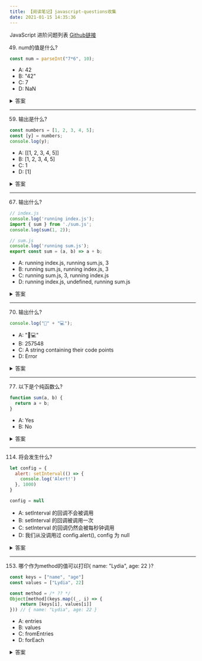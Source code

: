 ```yaml
---
title: 【阅读笔记】javascript-questions收集
date: 2021-01-15 14:35:36
---
```

JavaScript 进阶问题列表
[Github链接](https://github.com/lydiahallie/javascript-questions/blob/master/zh-CN/README-zh_CN.md)

<!-- more -->

49. num的值是什么?

```javascript
const num = parseInt("7*6", 10);
```
- A: 42
- B: "42"
- C: 7
- D: NaN
<details>
<summary>答案</summary>
答案: C
只返回了字符串中第一个字母. 设定了 进制 后 (也就是第二个参数，指定需要解析的数字是什么进制: 十进制、十六机制、八进制、二进制等等……),parseInt 检查字符串中的字符是否合法. 一旦遇到一个在指定进制中不合法的字符后，立即停止解析并且忽略后面所有的字符。
*就是不合法的数字字符。所以只解析到"7"，并将其解析为十进制的7. num的值即为7.
</details>

---

59. 输出是什么?
```javascript
const numbers = [1, 2, 3, 4, 5];
const [y] = numbers;
console.log(y);
```

- A: [[1, 2, 3, 4, 5]]
- B: [1, 2, 3, 4, 5]
- C: 1
- D: [1]

<details>
<summary>答案</summary>
答案: C
我们可以通过解构赋值来解析来自对象的数组或属性的值，比如说：
```javascript
[a, b] = [1, 2];
```
a的值现在是1，b的值现在是2.而在题目中，我们是这么做的:
```javascript
[y] = [1, 2, 3, 4, 5];
```
也就是说，y等于数组的第一个值就是数字1.我们输出y， 返回1.
</details>

---

67. 输出什么?
```javascript
// index.js
console.log('running index.js');
import { sum } from './sum.js';
console.log(sum(1, 2));

// sum.js
console.log('running sum.js');
export const sum = (a, b) => a + b;
```

- A: running index.js, running sum.js, 3
- B: running sum.js, running index.js, 3
- C: running sum.js, 3, running index.js
- D: running index.js, undefined, running sum.js

<details>
<summary>答案</summary>
答案: B
import命令是编译阶段执行的，在代码运行之前。因此这意味着被导入的模块会先运行，而导入模块的文件会后执行。

这是CommonJS中require（）和import之间的区别。使用require()，您可以在运行代码时根据需要加载依赖项。 如果我们使用require而不是import，running index.js，running sum.js，3会被依次打印。
</details>

---

70. 输出什么?
```javascript
console.log("🥑" + "💻");
```

- A: "🥑💻"
- B: 257548
- C: A string containing their code points
- D: Error

<details>
<summary>答案</summary>
答案: A
使用+运算符，您可以连接字符串。 上述情况，我们将字符串“🥑”与字符串”💻“连接起来，产生”🥑💻“。
</details>

---

77. 以下是个纯函数么?
```javascript
function sum(a, b) {
  return a + b;
}
```

- A: Yes
- B: No

<details>
<summary>答案</summary>
答案: B
纯函数一种若输入参数相同，则永远会得到相同输出的函数。

在特定情况下，即使输入相同参数，也不能得到相同的返回值：
```javascript
var a = b = {}
a[Symbol.toPrimitive] = b[Symbol.toPrimitive] = () => Math.random()
sum(a, b) // Uncertain
```
所以它不是一个纯函数。
</details>

---

114. 将会发生什么?
```javascript
let config = {
  alert: setInterval(() => {
    console.log('Alert!')
  }, 1000)
}

config = null
```

- A: setInterval 的回调不会被调用
- B: setInterval 的回调被调用一次
- C: setInterval 的回调仍然会被每秒钟调用
- D: 我们从没调用过 config.alert(), config 为 null

<details>
<summary>答案</summary>
答案: C
一般情况下当我们将对象赋值为 null, 那些对象会被进行 垃圾回收（garbage collected） 因为已经没有对这些对象的引用了。然而，setInterval的参数是一个箭头函数（所以上下文绑定到对象 config 了），回调函数仍然保留着对 config的引用。只要存在引用，对象就不会被垃圾回收。因为没有被垃圾回收，setInterval 的回调每1000ms (1s)会被调用一次。
</details>

---

153. 哪个作为method的值可以打印{ name: "Lydia", age: 22 }?
```javascript
const keys = ["name", "age"]
const values = ["Lydia", 22]

const method = /* ?? */
Object[method](keys.map((_, i) => {
	return [keys[i], values[i]]
})) // { name: "Lydia", age: 22 }
```

- A: entries
- B: values
- C: fromEntries
- D: forEach

<details>
<summary>答案</summary>
答案: C
fromEntries 方法可以将二维数组转换为对象。在每个子数组的第一个元素是key，在每个子数组的第二个元素是value。在这个例子中，我们映射了 keys 数组，它返回了一个数组，数组的第一个元素为keys数组当前索引的值，第二个元素为values数组当前索引的值。

这样就创建了一个包含正确keys和values的子数组的数组，因此结果为{ name: "Lydia", age: 22 }。
</details>

